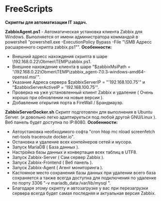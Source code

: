 # FreeScripts
**Скрипты для автоматизации IT задач.**

**ZabbixAgent.ps1** - Автоматическая установка клиента Zabbix для Windows.
Выполняется от имени администратора коммандой в powershell "powershell.exe -ExecutionPolicy Bypass -File "\\SMB Адресс расшаренного скрипта zabbix.ps1"".
**Особенности:**
- Внешний адресс нахождения скрипта в шаре \\192.168.0.22\Obmen\TEMP\zabbix.ps1.
- Внешнее нахождение клиента в шаре "$zabbixMsiPath = '\\192.168.0.22\Obmen\TEMP\zabbix_agent-7.0.3-windows-amd64-openssl.msi'".
- Указание Адреса сервера $zabbixServerIP = "'192.168.100.75'" и "$zabbixServerActiveIP = '192.168.100.75'".
- Проверка на уже установленный клиент Zabbix и удаление ( Очень хорошо при обновлении на новые версии ).
- Добавление открытия порта в  FireWall / Брандмауэр.

**ZabbixServerDocker.sh**
Скрипт подготовлен для выполнения в Ubuntu Server. (и довольно легко адаптируеться под любой другой GNU/Linux ).
Веб панель будет доступна по IP:8080.
**Особенности:**
- Автоустановка необходимого софта "cron htop mc nload screenfetch net-tools traceroute docker.io".
- Остановка и удаление всех контейнеров сетей и мусора.
- Запуск MariaDB ( База данных ).
- Настройка базы данных и конвертация всех таблиц в UTF8.
- Запуск Zabbix-Server ( Сам сервер Zabbix ).
- Запуск Zabbix-Frontend ( Веб панель ).
- Запуск Zabbix-Agent ( Агент мониторинга ).
- Кастомное место сохранения базы данных при удалении всего база сохраняется а также всегда доступна для подключения по удаленке по порту 3306 "-v mariadb_data:/var/lib/mysql \".
- Благодаря этому скрипту и автозагрузке у вас при перезагрузки сервера всегда будет самая последняя и актуальная версия Zabbix.
